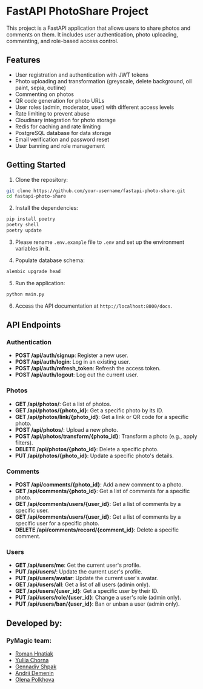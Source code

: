 # FastAPI PhotoShare Project

This project is a FastAPI application that allows users to share photos and comments on them. It includes user authentication, photo uploading, commenting, and role-based access control.

## Features

- User registration and authentication with JWT tokens
- Photo uploading and transformation (greyscale, delete background, oil paint, sepia, outline)
- Commenting on photos
- QR code generation for photo URLs
- User roles (admin, moderator, user) with different access levels
- Rate limiting to prevent abuse
- Cloudinary integration for photo storage
- Redis for caching and rate limiting
- PostgreSQL database for data storage
- Email verification and password reset
- User banning and role management

## Getting Started

1. Clone the repository:

```bash
git clone https://github.com/your-username/fastapi-photo-share.git
cd fastapi-photo-share
```

2. Install the dependencies:

```bash
pip install poetry
poetry shell
poetry update
```

3. Please rename `.env.example` file to `.env` and set up the environment variables in it.

4. Populate database schema:

```bash
alembic upgrade head
```

5. Run the application:

```bash
python main.py
```

6. Access the API documentation at `http://localhost:8000/docs`.

## API Endpoints

### Authentication

- **POST /api/auth/signup**: Register a new user.
- **POST /api/auth/login**: Log in an existing user.
- **POST /api/auth/refresh_token**: Refresh the access token.
- **POST /api/auth/logout**: Log out the current user.

### Photos

- **GET /api/photos/**: Get a list of photos.
- **GET /api/photos/{photo_id}**: Get a specific photo by its ID.
- **GET /api/photos/link/{photo_id}**: Get a link or QR code for a specific photo.
- **POST /api/photos/**: Upload a new photo.
- **POST /api/photos/transform/{photo_id}**: Transform a photo (e.g., apply filters).
- **DELETE /api/photos/{photo_id}**: Delete a specific photo.
- **PUT /api/photos/{photo_id}**: Update a specific photo's details.

### Comments

- **POST /api/comments/{photo_id}**: Add a new comment to a photo.
- **GET /api/comments/{photo_id}**: Get a list of comments for a specific photo.
- **GET /api/comments/users/{user_id}**: Get a list of comments by a specific user.
- **GET /api/comments/users/{user_id}**: Get a list of comments by a specific user for a specific photo.
- **DELETE /api/comments/record/{comment_id}**: Delete a specific comment.

### Users

- **GET /api/users/me**: Get the current user's profile.
- **PUT /api/users/**: Update the current user's profile.
- **PUT /api/users/avatar**: Update the current user's avatar.
- **GET /api/users/all**: Get a list of all users (admin only).
- **GET /api/users/{user_id}**: Get a specific user by their ID.
- **PUT /api/users/role/{user_id}**: Change a user's role (admin only).
- **PUT /api/users/ban/{user_id}**: Ban or unban a user (admin only).

## Developed by:

### PyMagic team:

- [Roman Hnatiak](https://github.com/Hnatiak)
- [Yuliia Chorna](https://github.com/YuliiaChorna1)
- [Gennadiy Shpak](https://github.com/gyshpak)
- [Andrii Demenin](https://github.com/demagoit)
- [Olena Polkhova](https://github.com/ElenaPolkhovaS)

&#xa0;
